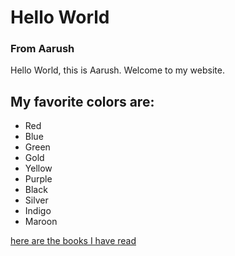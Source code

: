 # Hello World


### From Aarush

Hello World, this is Aarush.
Welcome to my website.

## My favorite colors are:
* Red
* Blue
* Green
* Gold
* Yellow
* Purple
* Black
* Silver
* Indigo
* Maroon

[here are the books I have read](books.md)



